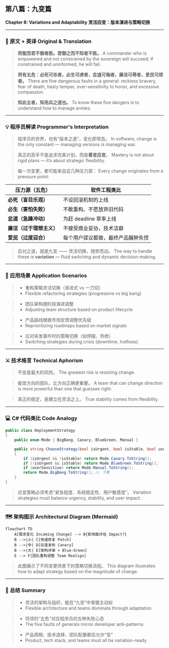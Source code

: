 ## 第八篇：九变篇

**Chapter 8: Variations and Adaptability**
**灵活应变：版本演进与策略切换**

---

### 🏮 原文 + 英译 Original & Translation

> **将能而君不御者胜。君御之而不知者不胜。**
> A commander who is empowered and not constrained by the sovereign will succeed; if constrained and uninformed, he will fail.

> **将有五危：必死可杀者，必生可虏者，忿速可侮者，廉洁可辱者，爱民可烦者。**
> There are five dangerous faults in a general: reckless bravery, fear of death, hasty temper, over-sensitivity to honor, and excessive compassion.

> **知此五者，知用兵之道也。**
> To know these five dangers is to understand how to manage armies.

---

### 💡 程序员解读 Programmer's Interpretation

> 程序员的世界，也有“版本之道”，变化即常态。
> In software, change is the only constant — managing versions is managing war.

> 真正的高手不是追求完美计划，而是**善变应变**。
> Mastery is not about rigid plans — it’s about strategic flexibility.

> 每一次变更，都可能来自这几种压力源：
> Every change originates from a pressure point:

| 压力源（五危）        | 软件工程类比            |
| -------------- | ----------------- |
| **必死（盲目乐观）**   | 不设回滚机制的上线         |
| **必生（害怕失败）**   | 不敢重构、不愿放弃旧代码      |
| **忿速（急躁冲动）**   | 为赶 deadline 草率上线  |
| **廉洁（过于理想主义）** | 不接受商业妥协，技术洁癖      |
| **爱民（过度迎合）**   | 每个用户提议都做，最终产品臃肿失控 |

> 应对之道，就是九变 —— 灵活切换，随势而动。
> The way to handle these is **variation** — fluid switching and dynamic decision-making.

---

### 🧪 应用场景 Application Scenarios

> * 重构策略灵活切换（渐进式 vs 一刀切）
> * Flexible refactoring strategies (progressive vs big bang)

> * 团队架构随阶段演进调整
> * Adjusting team structure based on product lifecycle

> * 产品路线根据市场反馈调整优先级
> * Reprioritizing roadmaps based on market signals

> * 应对突发事件时的策略切换（如停服、热修）
> * Switching strategies during crisis (downtime, hotfixes)

---

### ⚔️ 技术格言 Technical Aphorism

> 不变是最大的风险。
> The greatest risk is resisting change.

> 能改方向的团队，比方向正确更重要。
> A team that can change direction is more powerful than one that guesses right.

> 真正的稳定，是建立在灵活之上。
> True stability comes from flexibility.

---

### 💻 C# 代码类比 Code Analogy

```csharp
public class DeploymentStrategy
{
    public enum Mode { BigBang, Canary, BlueGreen, Manual }

    public string ChooseStrategy(bool isUrgent, bool isStable, bool userSensitive)
    {
        if (isUrgent && !isStable) return Mode.Canary.ToString();
        if (!isUrgent && isStable) return Mode.BlueGreen.ToString();
        if (userSensitive) return Mode.Manual.ToString();
        return Mode.BigBang.ToString(); // 下策
    }
}
```

> 应变策略必须考虑“紧急程度、系统稳定性、用户敏感度”。
> Variation strategies must balance urgency, stability, and user impact.

---

### 🗺️ 架构图示 Architectural Diagram (Mermaid)

```mermaid
flowchart TD
    A[需求变化 Incoming Change] --> B{影响面评估 Impact?}
    B -->|小| C[快速修复 Patch]
    B -->|中| D[灰度发布 Canary]
    B -->|大| E[架构评审 + Blue-Green]
    E --> F[团队重构调整 Team Realign]
```

> 此图展示了不同变更场景下的策略切换流程。
> This diagram illustrates how to adapt strategy based on the magnitude of change.

---

### 📌 总结 Summary

> * 灵活的架构与组织，能在“九变”中掌握主动权
> * Flexible architecture and teams dominate through adaptation

> * 将领的“五危”对应程序员的五种失败心态
> * The five faults of generals mirror developer anti-patterns

> * 产品周期、技术选择、团队配置都应允许“变”
> * Product, tech stack, and teams must all be variation-ready
